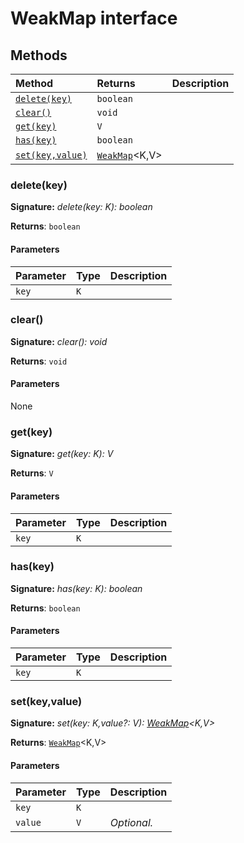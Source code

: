 # WeakMap interface













## Methods

| Method	   |  Returns	| Description|
|:-------------|:-------|:-----------|
|[`delete(key)`](#deletekey)      | `boolean` |  |
|[`clear()`](#clear)      | `void` |  |
|[`get(key)`](#getkey)      | `V` |  |
|[`has(key)`](#haskey)      | `boolean` |  |
|[`set(key,value)`](#setkeyvalue)      | [`WeakMap`]()<K,V> |  |




### delete(key)



**Signature:** _delete(key: K): boolean_

**Returns**: `boolean`



#### Parameters


| Parameter	   | Type    | Description |
|:-------------|:---------------|:------------|
| `key`    | `K` |  |


### clear()



**Signature:** _clear(): void_

**Returns**: `void`



#### Parameters
None


### get(key)



**Signature:** _get(key: K): V_

**Returns**: `V`



#### Parameters


| Parameter	   | Type    | Description |
|:-------------|:---------------|:------------|
| `key`    | `K` |  |


### has(key)



**Signature:** _has(key: K): boolean_

**Returns**: `boolean`



#### Parameters


| Parameter	   | Type    | Description |
|:-------------|:---------------|:------------|
| `key`    | `K` |  |


### set(key,value)



**Signature:** _set(key: K,value?: V): [WeakMap](../es6-collections/weakmap.md)<K,V>_

**Returns**: [`WeakMap`]()<K,V>



#### Parameters


| Parameter	   | Type    | Description |
|:-------------|:---------------|:------------|
| `key`    | `K` |  |
| `value`    | `V` | _Optional._ |

